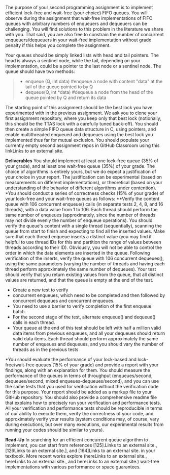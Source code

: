 The purpose of your second programming assignment is to implement efficient lock-free and wait-free (your choice) FIFO queues. You will observe during the assignment that wait-free implementations of FIFO queues with arbitrary numbers of enqueuers and dequeuers can be challenging. You will find solutions to this problem in the literature we share with you. That said, you are also free to constrain the number of concurrent enqueuers/dequeuers in your wait-free implementation without grade penalty if this helps you complete the assignment.

Your queues should be simply linked lists with head and tail pointers. The head is always a sentinel node, while the tail, depending on your implementation, could be a pointer to the last node or a sentinel node. The queue should have two methods:

>* enqueue (Q, int data) #enqueue a node with content "data" at the tail of the queue pointed to by Q
>* dequeue(Q, int *data) #dequeue a node from the head of the queue pointed by Q and return its data

The starting point of this assignment should be the best lock you have experimented with in the previous assignment. We ask you to clone your first assignment repository, where you keep only that best lock (notionally, this should be the TTAS lock with a carefully tuned back-off). You should then create a simple FIFO queue data structure in C, using pointers, and enable multithreaded enqueued and dequeues using the best lock you implemented thus far for mutual exclusion. You should populate your currently empty second assignment repos in GitHub Classroom using this linkLinks to an external site.

**Deliverables**
You should implement at least one lock-free queue (35% of your grade), and at least one wait-free queue (35%) of your grade. The choice of algorithms is entirely yours, but we do expect a justification of your choice in your report. The justification can be experimental (based on measurements on different implementations), or theoretical (based on your understanding of the behavior of different algorithms under contention).
*You should conduct a series of correctness checks (15% of your grade) of your lock-free and your wait-free queues as follows:
**Verify the content queue with 106 concurrent enqueue() calls (in separate tests  2, 4, 8, and 16 threads), with a data value from 1 to 106. Each thread should perform the same number of enqueues (approximately, since the number of threads may not divide evenly the number of enqueue operations). You should verify the queue's content with a single thread (sequentially), scanning the queue from start to finish and expecting to find all the inserted values. Make sure that each thread enqueue inserts a distinct value (you may find it helpful to use thread IDs for this and partition the range of values between threads according to their ID). Obviously, you will not be able to control the order in which the data elements are inserted in the queue.
Following verification of the inserts, verify the queue with 106 concurrent dequeues(), using the same parameters (varying the number of threads and having each thread perform approximately the same number of dequeues). Your test should verify that you return existing values from the queue, that all distinct values are returned, and that the queue is empty at the end of the test.
* Create a new test to verify 
* concurrent enqueues, which need to be completed and then followed by concurrent dequeues and concurrent enqueues. 
* You need to use a barrier to verify completion of the first enqueue batch.
* For the second stage of the test, alternate enqueue() and dequeue() calls in each thread.
* Your queue at the end of this test should be left with half a million valid data items from previous enqueues, and all your dequeues should return valid data items. Each thread should perform approximately the same number of enqueues and dequeues, and you should vary the number of threads as in the previous tests
>
*You should evaluate the performance of your lock-based and lock-free/wait-free queues (15% of your grade) and provide a report with your findings, along with an explanation for them. You should measure the performance of the queues in terms of throughput (enqueues/second, dequeues/second, mixed enqueues-dequeues/second), and you can use the same tests that you used for verification without the verification code for this purpose. Your report should be added as a markup file to your GitHub repository. You should also provide a comprehensive readme file that explains how to precisely run your verification and performance tests. All your verification and performance tests should be reproducible in terms of our ability to execute them, verify the correctness of your code, and approximately verify your results (system conditions may, of course, vary during executions, but over many executions, our experimental results from running your codes should be similar to yours).

**Read-Up**
In searching for an efficient concurrent queue algorithm to implement, you can start from references [125].Links to an external site., [126Links to an external site.], and [164]Links to an external site. in your textbook. More recent works explore (hereLinks to an external site., hereLinks to an external site., and hereLinks to an external site.) wait-free implementations with various performance or space guarantees.

